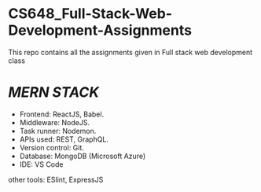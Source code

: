 # CS648_Full-Stack-Web-Development-Assignments
This repo contains all the assignments given in Full stack web development class

# *MERN STACK*
* Frontend: ReactJS, Babel.
* Middleware: NodeJS.
* Task runner: Nodemon.
* APIs used: REST, GraphQL.
* Version control: Git.
* Database: MongoDB (Microsoft Azure)
* IDE: VS Code

other tools: ESlint, ExpressJS
